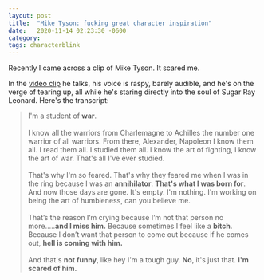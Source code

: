 ```yaml
---
layout: post
title:  "Mike Tyson: fucking great character inspiration"
date:   2020-11-14 02:23:30 -0600
category: 
tags: characterblink
---
```

Recently I came across a clip of Mike Tyson. It scared me.

In the [video clip]([https://www.youtube.com/watch?v=SqsQrcVCB-0](https://www.youtube.com/watch?v=SqsQrcVCB-0)) he talks, his voice is raspy, barely audible, and he's on the verge of tearing up, all while he's staring directly into the soul of Sugar Ray Leonard. Here's the transcript:

>I'm a student of **war**. <br><br> I know all the warriors from Charlemagne to Achilles the number one warrior of all warriors. From there, Alexander, Napoleon I know them all. I read them all. I studied them all. I know the art of fighting, I know the art of war. That's all I've ever studied. <br><br> That's why I'm so feared. That's why they feared me when I was in the ring because I was an **annihilator**. **That's what I was born for**. And now those days are gone. It's empty. I'm nothing. I'm working on being the art of humbleness, can you believe me. <br><br> That’s the reason I’m crying because I’m not that person no more.....**and I miss him.** Because sometimes I feel like a **bitch**. Because I don’t want that person to come out because if he comes out, **hell is coming with him.** <br><br> And that's **not funny**, like hey I'm a tough guy. **No**, it's just that. **I'm scared of him.**
